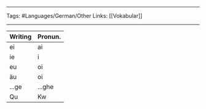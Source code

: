 ___
Tags: #Languages/German/Other
 Links: [[Vokabular]]
___
Writing | Pronun.
------------ | ------------
ei | ai
ie | i
eu | oi
äu | oi
...ge | ...ghe
Qu | Kw

